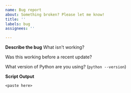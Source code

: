 ```yaml
---
name: Bug report
about: Something broken? Please let me know!
title: ''
labels: bug
assignees: ''

---
```


**Describe the bug**
What isn't working?

Was this working before a recent update?

What version of Python are you using? (`python --version`)


**Script Output**
```
<paste here>
```